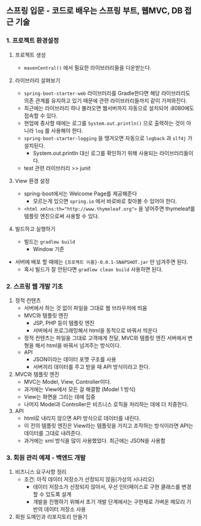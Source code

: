 ## 스프링 입문 - 코드로 배우는 스프링 부트, 웹MVC, DB 접근 기술

### 1. 프로젝트 환경설정

1. 프로젝트 생성

   - ```mavenCentral()``` 에서 필요한 라이브러리들을 다운받는다.

2. 라이브러리 살펴보기

   * ```spring-boot-starter-web``` 라이브러리를 Gradle한다면 해당 라이브러리도 의존 관계를 유지하고 있기 때문에 관련 라이브러리들까지 같이 가져와진다.
   * 최근에는 라이브러리 하나 불러오면 웹서버까지 자동으로 설치되어 :8080에도 접속할 수 있다.
   * 현업에 종사할 때에는 로그를 ```System.out.println()``` 으로 출력하는 것이 아니라 ```log``` 를 사용해야 한다.
   * ```spring-boot-starter-logging``` 을 땡겨오면 자동으로 ```logback``` 과 ```slf4j``` 가 설치된다. 
     * System.out.println 대신 로그를 확인하기 위해 사용되는 라이브러리들이다.
   * test 관련 라이브러리 >> junit

3. View 환경 설정

   * spring-boot에서는 Welcome Page를 제공해준다
     * 모르는게 있으면 ```spring.io``` 에서 바로바로 찾아볼 수 있어야 한다.
   * ```<html xmlns:th="http://www.thymeleaf.org">``` 을 넣어주면 thymeleaf를 템플릿 엔진으로써 사용할 수 있다.

4. 빌드하고 실행하기

   * 빌드는 ```gradlew build``` 
     * Window 기준
* 서버에 배포 할 때에는 ```{프로젝트 이름}-0.0.1-SNAPSHOT.jar``` 만 넘겨주면 된다.
   * 혹시 빌드가 잘 안된다면 ```gradlew clean build``` 사용하면 된다.



### 2. 스프링 웹 개발 기초

1. 정적 컨텐츠
   * 서버에서 하는 것 없이 파일을 그대로 웹 브라우저에 띄움
   * MVC와 템플릿 엔진
     * JSP, PHP 등이 템플릿 엔진
     * 서버에서 프로그래밍해서 html을 동적으로 바꿔서 띄운다
   * 정적 컨텐츠는 파일을 그대로 고객에게 전달, MVC와 템플릿 엔진 서버에서 변형을 해서 html을 바꿔서 넘겨주는 방식이다.
   * API
     * JSON이라는 데이터 포맷 구조를 사용
     * 서버끼리 데이터를 주고 받을 때 API 방식이라고 한다.
2. MVC와 템플릿 엔진
   * MVC는 Model, View, Controller이다.
   * 과거에는 View에서 모든 걸 해결함 (Model 1 방식)
   * View는 화면을 그리는 데에 집중
   * 나머지 Model과 Controller은 비즈니스 로직을 처리하는 데에 더 치중한다.
3. API
   * html로 내리지 않으면 API 방식으로 데이터를 내린다.
   * 이 전의 템플릿 엔진은 View라는 템플릿을 가지고 조작하는 방식이라면 API는 데이터를 그대로 내려준다. 
   * 과거에는 xml 방식을 많이 사용했었다. 최근에는 JSON을 사용함



### 3. 회원 관리 예제 - 백엔드 개발

1. 비즈니스 요구사항 정리
   * 조건: 아직 데이터 저장소가 선정되지 않음(가상의 시나리오)
     * 데이터 저장소가 선정되지 않아서, 우선 인터페이스로 구현 클래스를 변경할 수 있도록 설계
     * 개발을 진행하기 위해서 초기 개발 단계에서는 구현체로 가벼운 메모리 기반의 데이터 저장소 사용
2. 회원 도메인과 리포지토리 만들기